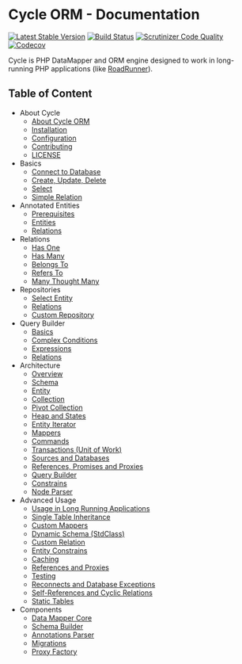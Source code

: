 # Cycle ORM - Documentation
[![Latest Stable Version](https://poser.pugx.org/cycle/orm/version)](https://packagist.org/packages/cycle/orm)
[![Build Status](https://travis-ci.org/cycle/orm.svg?branch=master)](https://travis-ci.org/cycle/orm)
[![Scrutinizer Code Quality](https://scrutinizer-ci.com/g/cycle/orm/badges/quality-score.png?b=master)](https://scrutinizer-ci.com/g/cycle/orm/?branch=master)
[![Codecov](https://codecov.io/gh/cycle/orm/graph/badge.svg)](https://codecov.io/gh/cycle/orm)

Cycle is PHP DataMapper and ORM engine designed to work in long-running PHP applications (like [RoadRunner](https://github.com/spiral/roadrunner)).

Table of Content
----------------
* About Cycle
  * [About Cycle ORM](intro/about.md)
  * [Installation](into/installation.md)
  * [Configuration](info/configuration.md)
  * [Contributing](into/contributing.md)
  * [LICENSE](license.md)
* Basics
  * [Connect to Database](basic/connetion.md)
  * [Create, Update, Delete](basic/crud.md)
  * [Select](basic/select.md)
  * [Simple Relation](basic/relation.md)
* Annotated Entities
  * [Prerequisites](annotated/prerequisites.md)
  * [Entities](annotated/entity.md)
  * [Relations](annotated/relations.md)
* Relations
  * [Has One](relation/has-one.md)
  * [Has Many](relation/has-many.md)
  * [Belongs To](relation/belongs-to.md)
  * [Refers To](relation/refers-to.md)
  * [Many Thought Many](relation/many-though-many.md)
* Repositories
  * [Select Entity](repository/select.md)
  * [Relations](repository/relations.md)
  * [Custom Repository](repository/custom.md)
* Query Builder
  * [Basics](query-builder/basic.md)
  * [Complex Conditions](query-builder/complex.md)
  * [Expressions](query-builder/expressions.md)
  * [Relations](query-builder/relations.md)
* Architecture
  * [Overview](architecture/overview.md)
  * [Schema](architecture/schema.md)
  * [Entity](architecture/entity.md)
  * [Collection](architecture/collection.md)
  * [Pivot Collection](architecture/pivot-collection.md)
  * [Heap and States](architecture/heap.md)
  * [Entity Iterator](architecture/iterator.md)
  * [Mappers](architecture/mapper.md)
  * [Commands](architecture/command.md)
  * [Transactions (Unit of Work)](architecture/transaction.md)
  * [Sources and Databases](architecture/source.md)
  * [References, Promises and Proxies](architecture/promise.md)
  * [Query Builder](architecture/query-builder.md)
  * [Constrains](architecture/constrain.md)
  * [Node Parser](architecture/node-parser.md)
* Advanced Usage
  * [Usage in Long Running Applications](how-to/daemonizing.md)
  * [Single Table Inheritance](how-to/single-table-inheritance.md)
  * [Custom Mappers](how-to/custom-mapper.md)
  * [Dynamic Schema (StdClass)](how-to/dynamic-schema.md)
  * [Custom Relation](how-to/custom-reation.md)
  * [Entity Constrains](how-to/constrain.md)
  * [Caching](how-to/caching.md)
  * [References and Proxies](how-to/references.md)
  * [Testing](how-to/testing.md)
  * [Reconnects and Database Exceptions](how-to/exception.md)
  * [Self-References and Cyclic Relations](how-to/cyclic.md)
  * [Static Tables](how-to/static.md)
* Components
  * [Data Mapper Core](component/core.md)
  * [Schema Builder](component/schema-builder.md)
  * [Annotations Parser](component/annotated.md)
  * [Migrations](component/migrations.md)
  * [Proxy Factory](component/proxy-factory.md)
